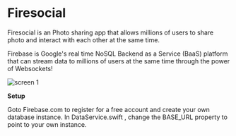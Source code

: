 # Firesocial
Firesocial is an Photo sharing  app that allows millions of users to share photo and interact with each other at the same time.

Firebase is Google's real time NoSQL Backend as a Service (BaaS) platform that can stream data to millions of users at the same time through the power of Websockets!


![screen 1](http://g.recordit.co/5W1IT7RZwk.gif)


**Setup**

Goto Firebase.com to register for a free account and create your own database instance. 
In DataService.swift , change the BASE_URL property to point to your own instance.
